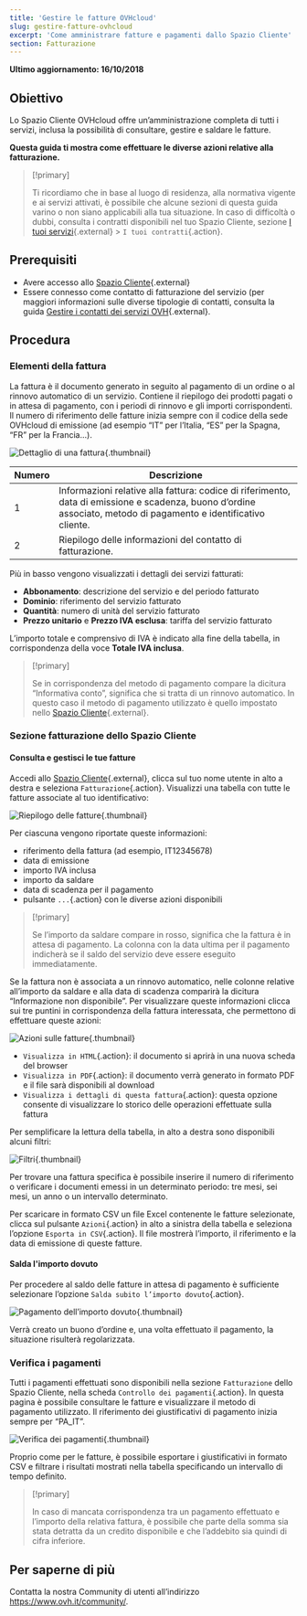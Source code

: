 ```yaml
---
title: 'Gestire le fatture OVHcloud'
slug: gestire-fatture-ovhcloud
excerpt: 'Come amministrare fatture e pagamenti dallo Spazio Cliente'
section: Fatturazione
---
```


**Ultimo aggiornamento: 16/10/2018**

## Obiettivo

Lo Spazio Cliente OVHcloud offre un’amministrazione completa di tutti i servizi, inclusa la possibilità di consultare, gestire e saldare le fatture.

**Questa guida ti mostra come effettuare le diverse azioni relative alla fatturazione.**

> [!primary]
>
> Ti ricordiamo che in base al luogo di residenza, alla normativa vigente e ai servizi attivati, è possibile che alcune sezioni di questa guida varino o non siano applicabili alla tua situazione. In caso di difficoltà o dubbi, consulta i contratti disponibili nel tuo Spazio Cliente, sezione [I tuoi servizi](https://www.ovh.com/auth/?action=gotomanager){.external} > `I tuoi contratti`{.action}.
>

## Prerequisiti

- Avere accesso allo [Spazio Cliente](https://www.ovh.com/auth/?action=gotomanager){.external}
- Essere connesso come contatto di fatturazione del servizio (per maggiori informazioni sulle diverse tipologie di contatti, consulta la guida [Gestire i contatti dei servizi OVH](https://docs.ovh.com/it/customer/gestisci_i_tuoi_contatti/){.external}.


## Procedura

### Elementi della fattura

La fattura è il documento generato in seguito al pagamento di un ordine o al rinnovo automatico di un servizio. Contiene il riepilogo dei prodotti pagati o in attesa di pagamento, con i periodi di rinnovo e gli importi corrispondenti. Il numero di riferimento delle fatture inizia sempre con il codice della sede OVHcloud di emissione (ad esempio “IT” per l’Italia, “ES” per la Spagna, “FR” per la Francia...).

![Dettaglio di una fattura](images/invoice_ovh.png){.thumbnail}

|Numero|Descrizione|
|---|---|
|1|Informazioni relative alla fattura: codice di riferimento, data di emissione e scadenza, buono d’ordine associato, metodo di pagamento e identificativo cliente.|
|2|Riepilogo delle informazioni del contatto di fatturazione.|

Più in basso vengono visualizzati i dettagli dei servizi fatturati:

- <b>Abbonamento</b>: descrizione del servizio e del periodo fatturato
- <b>Dominio</b>: riferimento del servizio fatturato
- <b>Quantità</b>: numero di unità del servizio fatturato 
- <b>Prezzo unitario</b> e <b>Prezzo IVA esclusa</b>: tariffa del servizio fatturato

L’importo totale e comprensivo di IVA è indicato alla fine della tabella, in corrispondenza della voce <b>Totale IVA inclusa</b>.

> [!primary]
>
> Se in corrispondenza del metodo di pagamento compare la dicitura “Informativa conto”, significa che si tratta di un rinnovo automatico. In questo caso il metodo di pagamento utilizzato è quello impostato nello [Spazio Cliente](https://www.ovh.com/auth/?action=gotomanager){.external}.
>


### Sezione fatturazione dello Spazio Cliente

#### Consulta e gestisci le tue fatture

Accedi allo [Spazio Cliente](https://www.ovh.com/auth/?action=gotomanager){.external}, clicca sul tuo nome utente in alto a destra e seleziona `Fatturazione`{.action}. Visualizzi una tabella con tutte le fatture associate al tuo identificativo: 

![Riepilogo delle fatture](images/billing_section.png){.thumbnail}

Per ciascuna vengono riportate queste informazioni:

- riferimento della fattura (ad esempio, IT12345678)
- data di emissione
- importo IVA inclusa
- importo da saldare
- data di scadenza per il pagamento 
- pulsante `...`{.action} con le diverse azioni disponibili


> [!primary]
>
> Se l’importo da saldare compare in rosso, significa che la fattura è in attesa di pagamento. La colonna con la data ultima per il pagamento indicherà se il saldo del servizio deve essere eseguito immediatamente.
>

Se la fattura non è associata a un rinnovo automatico, nelle colonne relative all’importo da saldare e alla data di scadenza comparirà la dicitura “Informazione non disponibile”. Per visualizzare queste informazioni clicca sui tre puntini in corrispondenza della fattura interessata, che permettono di effettuare queste azioni:

![Azioni sulle fatture](images/actions_choices.png){.thumbnail}

- `Visualizza in HTML`{.action}: il documento si aprirà in una nuova scheda del browser
- `Visualizza in PDF`{.action}: il documento verrà generato in formato PDF e il file sarà disponibili al download
- `Visualizza i dettagli di questa fattura`{.action}\: questa opzione consente di visualizzare lo storico delle operazioni effettuate sulla fattura


Per semplificare la lettura della tabella, in alto a destra sono disponibili alcuni filtri:

![Filtri](images/sort_filters.png){.thumbnail}

Per trovare una fattura specifica è possibile inserire il numero di riferimento o verificare i documenti emessi in un determinato periodo: tre mesi, sei mesi, un anno o un intervallo determinato.

Per scaricare in formato CSV un file Excel contenente le fatture selezionate, clicca sul pulsante `Azioni`{.action} in alto a sinistra della tabella e seleziona l’opzione `Esporta in CSV`{.action}. Il file mostrerà l’importo, il riferimento e la data di emissione di queste fatture.

#### Salda l'importo dovuto

Per procedere al saldo delle fatture in attesa di pagamento è sufficiente selezionare l’opzione `Salda subito l’importo dovuto`{.action}.

![Pagamento dell’importo dovuto](images/pay_debt.png){.thumbnail}

Verrà creato un buono d’ordine e, una volta effettuato il pagamento, la situazione risulterà regolarizzata.


### Verifica i pagamenti

Tutti i pagamenti effettuati sono disponibili nella sezione `Fatturazione` dello Spazio Cliente, nella scheda `Controllo dei pagamenti`{.action}. In questa pagina è possibile consultare le fatture e visualizzare il metodo di pagamento utilizzato. Il riferimento dei giustificativi di pagamento inizia sempre per “PA_IT”.

![Verifica dei pagamenti](images/payment_tracking.png){.thumbnail}

Proprio come per le fatture, è possibile esportare i giustificativi in formato CSV e filtrare i risultati mostrati nella tabella specificando un intervallo di tempo definito.

> [!primary]
>
> In caso di mancata corrispondenza tra un pagamento effettuato e l’importo della relativa fattura, è possibile che parte della somma sia stata detratta da un credito disponibile e che l’addebito sia quindi di cifra inferiore.
>


## Per saperne di più

Contatta la nostra Community di utenti all’indirizzo <https://www.ovh.it/community/>.
